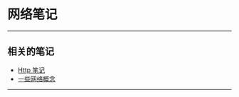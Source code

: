 # 网络笔记

---

## <span id="network_notes">相关的笔记</span>

* [Http 笔记](Http_Note.md)
* [一些网络概念](../Linux/Linux_Note.md#一些网络概念)


---






